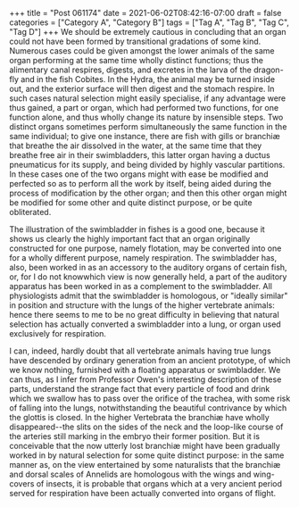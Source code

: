 +++
title = "Post 061174"
date = 2021-06-02T08:42:16-07:00
draft = false
categories = ["Category A", "Category B"]
tags = ["Tag A", "Tag B", "Tag C", "Tag D"]
+++
We should be extremely cautious in concluding that an organ could not have been formed by transitional gradations of some kind. Numerous cases could be given amongst the lower animals of the same organ performing at the same time wholly distinct functions; thus the alimentary canal respires, digests, and excretes in the larva of the dragon-fly and in the fish Cobites. In the Hydra, the animal may be turned inside out, and the exterior surface will then digest and the stomach respire. In such cases natural selection might easily specialise, if any advantage were thus gained, a part or organ, which had performed two functions, for one function alone, and thus wholly change its nature by insensible steps. Two distinct organs sometimes perform simultaneously the same function in the same individual; to give one instance, there are fish with gills or branchiæ that breathe the air dissolved in the water, at the same time that they breathe free air in their swimbladders, this latter organ having a ductus pneumaticus for its supply, and being divided by highly vascular partitions. In these cases one of the two organs might with ease be modified and perfected so as to perform all the work by itself, being aided during the process of modification by the other organ; and then this other organ might be modified for some other and quite distinct purpose, or be quite obliterated.

The illustration of the swimbladder in fishes is a good one, because it shows us clearly the highly important fact that an organ originally constructed for one purpose, namely flotation, may be converted into one for a wholly different purpose, namely respiration. The swimbladder has, also, been worked in as an accessory to the auditory organs of certain fish, or, for I do not knowwhich view is now generally held, a part of the auditory apparatus has been worked in as a complement to the swimbladder. All physiologists admit that the swimbladder is homologous, or "ideally similar" in position and structure with the lungs of the higher vertebrate animals: hence there seems to me to be no great difficulty in believing that natural selection has actually converted a swimbladder into a lung, or organ used exclusively for respiration.

I can, indeed, hardly doubt that all vertebrate animals having true lungs have descended by ordinary generation from an ancient prototype, of which we know nothing, furnished with a floating apparatus or swimbladder. We can thus, as I infer from Professor Owen's interesting description of these parts, understand the strange fact that every particle of food and drink which we swallow has to pass over the orifice of the trachea, with some risk of falling into the lungs, notwithstanding the beautiful contrivance by which the glottis is closed. In the higher Vertebrata the branchiæ have wholly disappeared--the slits on the sides of the neck and the loop-like course of the arteries still marking in the embryo their former position. But it is conceivable that the now utterly lost branchiæ might have been gradually worked in by natural selection for some quite distinct purpose: in the same manner as, on the view entertained by some naturalists that the branchiæ and dorsal scales of Annelids are homologous with the wings and wing-covers of insects, it is probable that organs which at a very ancient period served for respiration have been actually converted into organs of flight.
